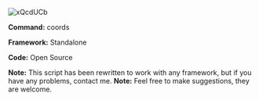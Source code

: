 
       
![xQcdUCb](https://user-images.githubusercontent.com/65227544/165864399-b3e3ff57-5c3c-4675-b8de-4636e46b8786.png)

**Command:** coords

**Framework:** Standalone

**Code:** Open Source


**Note:** This script has been rewritten to work with any framework, but if you have any problems, contact me.
**Note:** Feel free to make suggestions, they are welcome.
